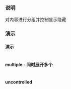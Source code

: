 ### 说明

对内容进行分组并控制显示隐藏

### 演示

#### 演示

```js {"codepath": "collapse.jsx"}
```

#### multiple - 同时展开多个

```js {"codepath": "collapse-multiple.jsx"}
```

#### uncontrolled

```js {"codepath": "collapse-uncontrolled.jsx"}
```
